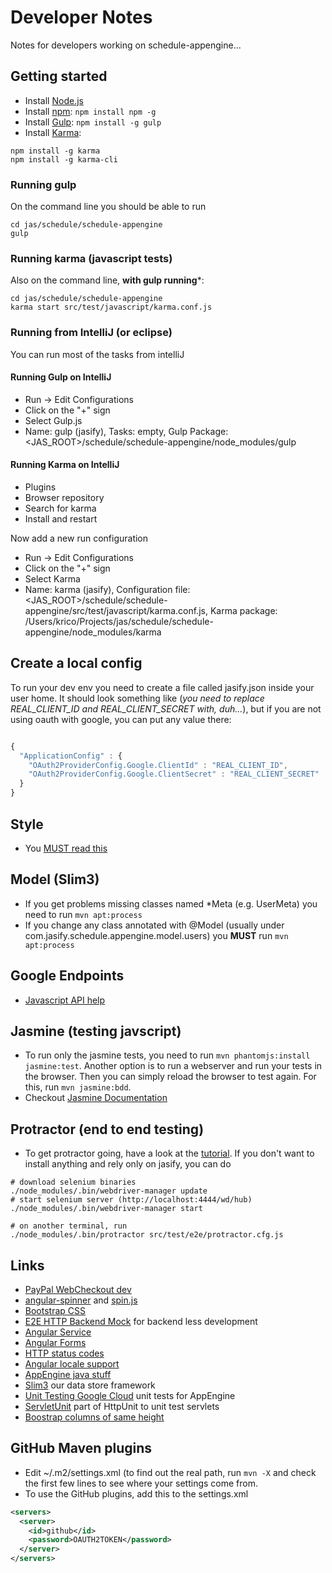 # Developer Notes

Notes for developers working on schedule-appengine...

## Getting started

 * Install [Node.js](http://nodejs.org/)
 * Install [npm](https://npmjs.com): `npm install npm -g`
 * Install [Gulp](http://gulpjs.com/): `npm install -g gulp`
 * Install [Karma](http://karma-runner.github.io/):
 ```
 npm install -g karma
 npm install -g karma-cli
 ```

### Running gulp

On the command line you should be able to run
```
cd jas/schedule/schedule-appengine
gulp
```

### Running karma (javascript tests)

Also on the command line, **with gulp running***:

```
cd jas/schedule/schedule-appengine
karma start src/test/javascript/karma.conf.js
```

### Running from IntelliJ (or eclipse)

You can run most of the tasks from intelliJ

#### Running Gulp on IntelliJ

* Run -> Edit Configurations
* Click on the "+" sign
* Select Gulp.js
* Name: gulp (jasify), Tasks: empty, Gulp Package: <JAS_ROOT>/schedule/schedule-appengine/node_modules/gulp

#### Running Karma on IntelliJ

* Plugins
* Browser repository
* Search for karma
* Install and restart

Now add a new run configuration
* Run -> Edit Configurations
* Click on the "+" sign
* Select Karma
* Name: karma (jasify), Configuration file: <JAS_ROOT>/schedule/schedule-appengine/src/test/javascript/karma.conf.js, Karma package: /Users/krico/Projects/jas/schedule/schedule-appengine/node_modules/karma


## Create a local config

To run your dev env you need to create a file called jasify.json inside your user home.
It should look something like (*you need to replace REAL_CLIENT_ID and REAL_CLIENT_SECRET with, duh...*), but if you
are not using oauth with google, you can put any value there:

```javascript

{
  "ApplicationConfig" : {
    "OAuth2ProviderConfig.Google.ClientId" : "REAL_CLIENT_ID",
    "OAuth2ProviderConfig.Google.ClientSecret" : "REAL_CLIENT_SECRET"
  }
}


```
## Style

 * You [MUST read this](https://github.com/johnpapa/angularjs-styleguide)
 
## Model (Slim3)

 * If you get problems missing classes named *Meta (e.g. UserMeta) you need to run `mvn apt:process`
 * If you change any class annotated with @Model (usually under com.jasify.schedule.appengine.model.users) you **MUST**
 run `mvn apt:process`

## Google Endpoints
 * [Javascript API help](https://developers.google.com/api-client-library/javascript/dev/dev_jscript)

## Jasmine (testing javscript)

 * To run only the jasmine tests, you need to run `mvn phantomjs:install jasmine:test`.  Another option is to run a webserver
   and run your tests in the browser.  Then you can simply reload the browser to test again.  For this, run `mvn jasmine:bdd`.
 * Checkout [Jasmine Documentation](http://jasmine.github.io/2.0/introduction.html)

## Protractor (end to end testing)

 * To get protractor going, have a look at the [tutorial](http://angular.github.io/protractor/#/tutorial).
 If you don't want to install anything and rely only on jasify, you can do
```
# download selenium binaries
./node_modules/.bin/webdriver-manager update
# start selenium server (http://localhost:4444/wd/hub)
./node_modules/.bin/webdriver-manager start

# on another terminal, run
./node_modules/.bin/protractor src/test/e2e/protractor.cfg.js
```

## Links

 * [PayPal WebCheckout dev](https://developer.paypal.com/docs/integration/web/web-checkout/)
 * [angular-spinner](https://github.com/urish/angular-spinner) and [spin.js](http://fgnass.github.io/spin.js/#!)
 * [Bootstrap CSS](http://getbootstrap.com/css/#overview)
 * [E2E HTTP Backend Mock](https://docs.angularjs.org/api/ngMockE2E/service/$httpBackend) for backend less development
 * [Angular Service](https://docs.angularjs.org/guide/services#creating-services)
 * [Angular Forms](https://docs.angularjs.org/guide/forms)
 * [HTTP status codes](http://www.w3.org/Protocols/rfc2616/rfc2616-sec10.html)
 * [Angular locale support](https://docs.angularjs.org/guide/i18n)
 * [AppEngine java stuff](https://cloud.google.com/appengine/docs/java/)
 * [Slim3](https://sites.google.com/site/slim3appengine/) our data store framework
 * [Unit Testing Google Cloud](https://cloud.google.com/appengine/docs/java/tools/localunittesting) unit tests for AppEngine
 * [ServletUnit](http://httpunit.sourceforge.net/doc/servletunit-intro.html) part of HttpUnit to unit test servlets
 * [Boostrap columns of same height](http://www.minimit.com/articles/solutions-tutorials/bootstrap-3-responsive-columns-of-same-height)


## GitHub Maven plugins

 * Edit ~/.m2/settings.xml (to find out the real path, run `mvn -X` and check the first few lines to see where your settings come from.
 * To use the GitHub plugins, add this to the settings.xml
```xml
<servers>
  <server>
    <id>github</id>
    <password>OAUTH2TOKEN</password>
  </server>
</servers>
```
